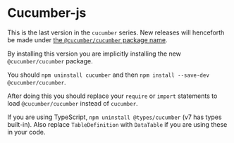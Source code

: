 # Cucumber-js

This is the last version in the `cucumber` series. New releases will henceforth
be made under [the `@cucumber/cucumber` package name](https://www.npmjs.com/package/@cucumber/cucumber).

By installing this version you are implicitly installing the new `@cucumber/cucumber`
package.

You should `npm uninstall cucumber` and then `npm install --save-dev @cucumber/cucumber`.

After doing this you should replace your `require` or `import` statements to load
`@cucumber/cucumber` instead of `cucumber`.

If you are using TypeScript, `npm uninstall @types/cucumber` (v7 has types built-in). Also
replace `TableDefinition` with `DataTable` if you are using these in your code.
